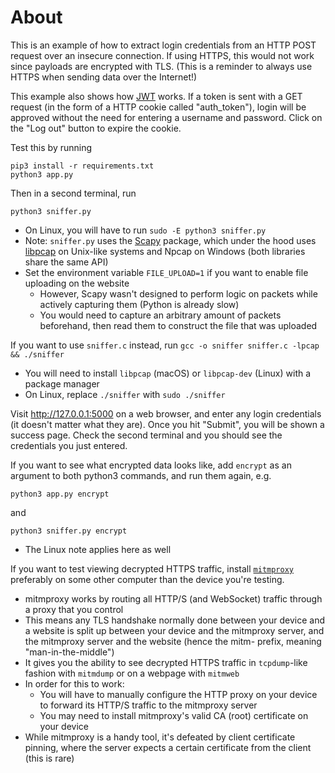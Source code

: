 # About

This is an example of how to extract login credentials from an HTTP POST request over an insecure connection. If using HTTPS, this would not work since payloads are encrypted with TLS. (This is a reminder to always use HTTPS when sending data over the Internet!)

This example also shows how [JWT](https://jwt.io/introduction) works. If a token is sent with a GET request (in the form of a HTTP cookie called "auth_token"), login will be approved without the need for entering a username and password. Click on the "Log out" button to expire the cookie.

Test this by running

```
pip3 install -r requirements.txt
python3 app.py
```

Then in a second terminal, run

```
python3 sniffer.py
```

- On Linux, you will have to run `sudo -E python3 sniffer.py`
- Note: `sniffer.py` uses the [Scapy](https://scapy.readthedocs.io/en/latest/usage.html) package, which under the hood uses [libpcap](https://en.wikipedia.org/wiki/Pcap) on Unix-like systems and Npcap on Windows (both libraries share the same API)
- Set the environment variable `FILE_UPLOAD=1` if you want to enable file uploading on the website
    - However, Scapy wasn't designed to perform logic on packets while actively capturing them (Python is already slow)
    - You would need to capture an arbitrary amount of packets beforehand, then read them to construct the file that was uploaded

If you want to use `sniffer.c` instead, run `gcc -o sniffer sniffer.c -lpcap && ./sniffer`

- You will need to install `libpcap` (macOS) or `libpcap-dev` (Linux) with a package manager
- On Linux, replace `./sniffer` with `sudo ./sniffer`

Visit http://127.0.0.1:5000 on a web browser, and enter any login credentials (it doesn't matter what they are). Once you hit "Submit", you will be shown a success page. Check the second terminal and you should see the credentials you just entered.

If you want to see what encrypted data looks like, add `encrypt` as an argument to both python3 commands, and run them again, e.g.

```
python3 app.py encrypt
```

and

```
python3 sniffer.py encrypt
```

- The Linux note applies here as well

If you want to test viewing decrypted HTTPS traffic, install [`mitmproxy`](https://mitmproxy.org/) preferably on some other computer than the device you're testing.

- mitmproxy works by routing all HTTP/S (and WebSocket) traffic through a proxy that you control
- This means any TLS handshake normally done between your device and a website is split up between your device and the mitmproxy server, and the mitmproxy server and the website (hence the mitm- prefix, meaning "man-in-the-middle")
- It gives you the ability to see decrypted HTTPS traffic in `tcpdump`-like fashion with `mitmdump` or on a webpage with `mitmweb`
- In order for this to work:
    - You will have to manually configure the HTTP proxy on your device to forward its HTTP/S traffic to the mitmproxy server
    - You may need to install mitmproxy's valid CA (root) certificate on your device
- While mitmproxy is a handy tool, it's defeated by client certificate pinning, where the server expects a certain certificate from the client (this is rare)
